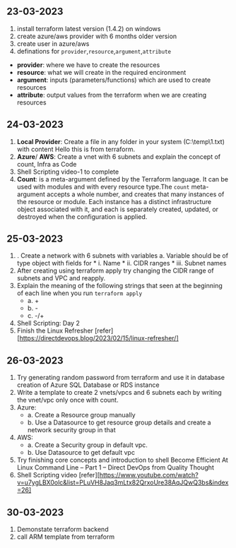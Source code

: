 23-03-2023
----------
1. install terraform latest version (1.4.2) on windows
2. create azure/aws provider with 6 months older version
3. create user in azure/aws
4. definations for `provider`,`resource`,`argument`,`attribute`
* **provider**: where we have to create the resources
* **resource**: what we will create in the required encironment
* **argument**: inputs (parameters/functions) which are used to create resources
* **attribute**: output values from the terraform when we are creating resources

24-03-2023
----------
1. **Local Provider**: Create a file in any folder in your system (C:\temp\1.txt) with content Hello this is from terraform.
2. **Azure**/ **AWS**: Create a vnet with 6 subnets and explain the concept of count, Infra as Code
3. Shell Scripting video-1 to complete
4. **Count**: is a meta-argument defined by the Terraform language. It can be used with modules and with every resource type.The `count` meta-argument accepts a whole number, and creates that many instances of the resource or module. Each instance has a distinct infrastructure object associated with it, and each is separately created, updated, or destroyed when the configuration is applied.

25-03-2023
----------
1. . Create a network with 6 subnets with variables
        a. Variable should be of type object with fields for
            * i. Name
            * ii. CIDR ranges
            * iii. Subnet names
2. After creating using terraform apply try changing the CIDR range of subnets and VPC and reapply.
3. Explain the meaning of the following strings that seen at the beginning of each line when you run `terraform apply`
   * a. +
   * b. -
   * c. -/+
4. Shell Scripting: Day 2
5. Finish the Linux Refresher [refer][https://directdevops.blog/2023/02/15/linux-refresher/]

26-03-2023
-----------
1. Try generating random password from terraform and use it in database creation of Azure SQL Database or RDS instance
2. Write a template to create 2 vnets/vpcs and 6 subnets each by writing the vnet/vpc only once with count.
3. Azure:
    * a. Create a Resource group manually
    * b. Use a Datasource to get resource group details and create a network security group in that
4. AWS:
    * a. Create a Security group in default vpc.
    * b. Use Datasource to get default vpc
5. Try finishing core concepts and introduction to shell Become Efficient At Linux Command Line – Part 1 – Direct DevOps from Quality Thought
6. Shell Scripting video [refer][https://www.youtube.com/watch?v=u7ygLBX0olc&list=PLuVH8Jaq3mLtx82QrxoUre38AqJQwQ3bs&index=26]

30-03-2023
-----------
1. Demonstate terraform backend
2. call ARM template from terraform